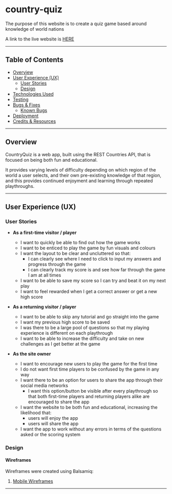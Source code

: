 # country-quiz

The purpose of this website is to create a quiz game based around knowledge of world nations

A link to the live website is [HERE](https://cjcon90.github.io/country-quiz/)

---

## Table of Contents

- [Overview](#Overview)
- [User Experience (UX)](#UX)
  - [User Stories](#Stories)
  - [Design](#Design)
- [Technologies Used](#Technologies)
- [Testing](#Testing)
- [Bugs & Fixes](#Bugs)
  - [Known Bugs](#Known)
- [Deployment](#Deployment)
- [Credits & Resources](#Credits)

---

<a name="Overview"></a>

## Overview

CountryQuiz is a web app, built using the REST Countries API, that is focused on being both fun and educational.

It provides varying levels of difficulty depending on which region of the world a user selects, and their own pre-existing knowledge of that region, and this provides continued enjoyment and learning through repeated playthroughs.

---

<a name="UX"></a>

## User Experience (UX)

<a name="Stories"></a>

### User Stories

- **As a first-time visitor / player**

  - I want to quickly be able to find out how the game works
  - I want to be enticed to play the game by fun visuals and colours
  - I want the layout to be clear and uncluttered so that:
    - I can clearly see where I need to click to input my answers and progress through the game
    - I can clearly track my score is and see how far through the game I am at all times
  - I want to be able to save my score so I can try and beat it on my next play
  - I want to feel rewarded when I get a correct answer or get a new high score

- **As a returning visitor / player**

  - I want to be able to skip any tutorial and go straight into the game
  - I want my previous high score to be saved
  - I was there to be a large pool of questions so that my playing experience is different on each playthrough
  - I want to be able to increase the difficulty and take on new challenges as I get better at the game

- **As the site owner**
  - I want to encourage new users to play the game for the first time
  - I do not want first time players to be confused by the game in any way
  - I want there to be an option for users to share the app through their social media networks
    - I want this option/button be visible after every playthrough so that both first-time players and returning players alike are encouraged to share the app
  - I want the website to be both fun and educational, increasing the likelihood that:
    - users will enjoy the app
    - users will share the app
  - I want the app to work without any errors in terms of the questions asked or the scoring system

<a name="Design"></a>

### Design

#### Wireframes

Wireframes were created using Balsamiq:

1. [Mobile Wireframes](https://github.com/cjcon90/country-quiz/blob/main/docs/wifreframes/wireframe-mobile.pdf)

---
